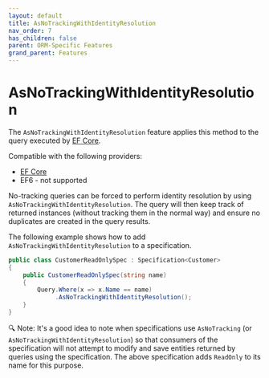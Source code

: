```yaml
---
layout: default
title: AsNoTrackingWithIdentityResolution
nav_order: 7
has_children: false
parent: ORM-Specific Features
grand_parent: Features
---
```


# AsNoTrackingWithIdentityResolution

The `AsNoTrackingWithIdentityResolution` feature applies this method to the query executed by [EF Core](https://docs.microsoft.com/en-us/ef/core/change-tracking/identity-resolution#identity-resolution-and-queries).

Compatible with the following providers:
- [EF Core](https://docs.microsoft.com/en-us/ef/core/change-tracking/identity-resolution#identity-resolution-and-queries)
- EF6 - not supported

No-tracking queries can be forced to perform identity resolution by using `AsNoTrackingWithIdentityResolution`. The query will then keep track of returned instances (without tracking them in the normal way) and ensure no duplicates are created in the query results.

The following example shows how to add `AsNoTrackingWithIdentityResolution` to a specification.

```csharp
public class CustomerReadOnlySpec : Specification<Customer>
{
    public CustomerReadOnlySpec(string name)
    {
        Query.Where(x => x.Name == name)
             .AsNoTrackingWithIdentityResolution();
    }
}
```

🔍 Note: It's a good idea to note when specifications use `AsNoTracking` (or `AsNoTrackingWithIdentityResolution`) so that consumers of the specification will not attempt to modify and save entities returned by queries using the specification. The above specification adds `ReadOnly` to its name for this purpose.
